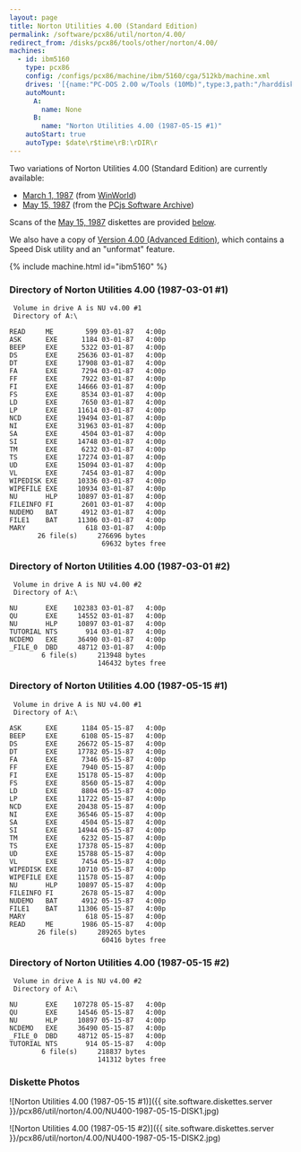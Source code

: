 ```yaml
---
layout: page
title: Norton Utilities 4.00 (Standard Edition)
permalink: /software/pcx86/util/norton/4.00/
redirect_from: /disks/pcx86/tools/other/norton/4.00/
machines:
  - id: ibm5160
    type: pcx86
    config: /configs/pcx86/machine/ibm/5160/cga/512kb/machine.xml
    drives: '[{name:"PC-DOS 2.00 w/Tools (10Mb)",type:3,path:"/harddisks/pcx86/10mb/PCDOS200-C400.json"},{name:"MS-DOS 1.x/2.x Source (10Mb)",type:3,path:"/harddisks/pcx86/10mb/MSDOS-SRC.json"}]'
    autoMount:
      A:
        name: None
      B:
        name: "Norton Utilities 4.00 (1987-05-15 #1)"
    autoStart: true
    autoType: $date\r$time\rB:\rDIR\r
---
```


Two variations of Norton Utilities 4.00 (Standard Edition) are currently available:

- [March 1, 1987](#directory-of-norton-utilities-400-1987-03-01-1) (from [WinWorld](https://winworldpc.com/product/norton-utilities/40))
- [May 15, 1987](#directory-of-norton-utilities-400-1987-05-15-1) (from the [PCjs Software Archive](/software/pcx86/sw/misc/pcjs/))

Scans of the [May 15, 1987](#directory-of-norton-utilities-400-1987-05-15-1) diskettes are provided [below](#diskette-photos).

We also have a copy of [Version 4.00 (Advanced Edition)](advanced/), which contains a Speed Disk utility and an "unformat" feature.

{% include machine.html id="ibm5160" %}

### Directory of Norton Utilities 4.00 (1987-03-01 #1)

	 Volume in drive A is NU v4.00 #1
	 Directory of A:\

	READ     ME        599 03-01-87   4:00p
	ASK      EXE      1184 03-01-87   4:00p
	BEEP     EXE      5322 03-01-87   4:00p
	DS       EXE     25636 03-01-87   4:00p
	DT       EXE     17908 03-01-87   4:00p
	FA       EXE      7294 03-01-87   4:00p
	FF       EXE      7922 03-01-87   4:00p
	FI       EXE     14666 03-01-87   4:00p
	FS       EXE      8534 03-01-87   4:00p
	LD       EXE      7650 03-01-87   4:00p
	LP       EXE     11614 03-01-87   4:00p
	NCD      EXE     19494 03-01-87   4:00p
	NI       EXE     31963 03-01-87   4:00p
	SA       EXE      4504 03-01-87   4:00p
	SI       EXE     14748 03-01-87   4:00p
	TM       EXE      6232 03-01-87   4:00p
	TS       EXE     17274 03-01-87   4:00p
	UD       EXE     15094 03-01-87   4:00p
	VL       EXE      7454 03-01-87   4:00p
	WIPEDISK EXE     10336 03-01-87   4:00p
	WIPEFILE EXE     10934 03-01-87   4:00p
	NU       HLP     10897 03-01-87   4:00p
	FILEINFO FI       2601 03-01-87   4:00p
	NUDEMO   BAT      4912 03-01-87   4:00p
	FILE1    BAT     11306 03-01-87   4:00p
	MARY               618 03-01-87   4:00p
	       26 file(s)     276696 bytes
	                       69632 bytes free

### Directory of Norton Utilities 4.00 (1987-03-01 #2)

	 Volume in drive A is NU v4.00 #2
	 Directory of A:\

	NU       EXE    102383 03-01-87   4:00p
	QU       EXE     14552 03-01-87   4:00p
	NU       HLP     10897 03-01-87   4:00p
	TUTORIAL NTS       914 03-01-87   4:00p
	NCDEMO   EXE     36490 03-01-87   4:00p
	_FILE_0  DBD     48712 03-01-87   4:00p
	        6 file(s)     213948 bytes
	                      146432 bytes free

### Directory of Norton Utilities 4.00 (1987-05-15 #1)

	 Volume in drive A is NU v4.00 #1
	 Directory of A:\

	ASK      EXE      1184 05-15-87   4:00p
	BEEP     EXE      6108 05-15-87   4:00p
	DS       EXE     26672 05-15-87   4:00p
	DT       EXE     17782 05-15-87   4:00p
	FA       EXE      7346 05-15-87   4:00p
	FF       EXE      7940 05-15-87   4:00p
	FI       EXE     15178 05-15-87   4:00p
	FS       EXE      8560 05-15-87   4:00p
	LD       EXE      8804 05-15-87   4:00p
	LP       EXE     11722 05-15-87   4:00p
	NCD      EXE     20438 05-15-87   4:00p
	NI       EXE     36546 05-15-87   4:00p
	SA       EXE      4504 05-15-87   4:00p
	SI       EXE     14944 05-15-87   4:00p
	TM       EXE      6232 05-15-87   4:00p
	TS       EXE     17378 05-15-87   4:00p
	UD       EXE     15788 05-15-87   4:00p
	VL       EXE      7454 05-15-87   4:00p
	WIPEDISK EXE     10710 05-15-87   4:00p
	WIPEFILE EXE     11578 05-15-87   4:00p
	NU       HLP     10897 05-15-87   4:00p
	FILEINFO FI       2678 05-15-87   4:00p
	NUDEMO   BAT      4912 05-15-87   4:00p
	FILE1    BAT     11306 05-15-87   4:00p
	MARY               618 05-15-87   4:00p
	READ     ME       1986 05-15-87   4:00p
	       26 file(s)     289265 bytes
	                       60416 bytes free

### Directory of Norton Utilities 4.00 (1987-05-15 #2)

	 Volume in drive A is NU v4.00 #2
	 Directory of A:\

	NU       EXE    107278 05-15-87   4:00p
	QU       EXE     14546 05-15-87   4:00p
	NU       HLP     10897 05-15-87   4:00p
	NCDEMO   EXE     36490 05-15-87   4:00p
	_FILE_0  DBD     48712 05-15-87   4:00p
	TUTORIAL NTS       914 05-15-87   4:00p
	        6 file(s)     218837 bytes
	                      141312 bytes free

### Diskette Photos

![Norton Utilities 4.00 (1987-05-15 #1)]({{ site.software.diskettes.server }}/pcx86/util/norton/4.00/NU400-1987-05-15-DISK1.jpg)

![Norton Utilities 4.00 (1987-05-15 #2)]({{ site.software.diskettes.server }}/pcx86/util/norton/4.00/NU400-1987-05-15-DISK2.jpg)
